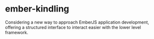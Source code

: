 ember-kindling
==============

Considering a new way to approach EmberJS application development, offering a structured interface to interact easier with the lower level framework.
